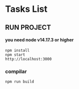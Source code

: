 # Tasks List

## RUN PROJECT

#### you need node v14.17.3 or higher

    npm install
    npm start
    http://localhost:3000

### compilar
    npm run build

